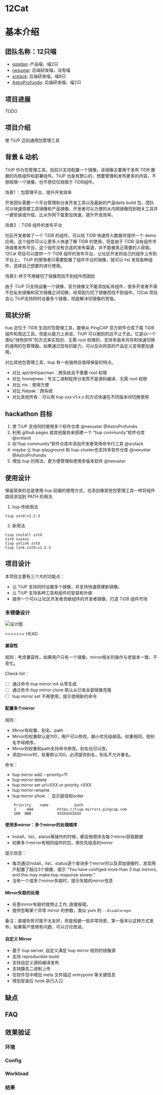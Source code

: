 # 12Cat
# 基本介绍
## 团队名称：12只喵
- [qqqdan](https://github.com/qqqdan): 产品喵，喵2只
- [nexustar](https://github.com/nexustar): 后端研发喵，没有喵
- [srstack](https://github.com/srstack): 后端研发喵，喵8只
- [AstroProfundis](https://github.com/AstroProfundis): 后端研发喵，喵2只

## 项目进展
TODO
## 项目介绍
使 TiUP 迈向通用包管理工具

## 背景 & 动机
TiUP 作为包管理工具，目前只支持配置一个镜像，该镜像主要用于发布 TiDB 数据的内核组件和部署组件。TiUP 也是有野心的，想要管理和发布更多的内容，不想局限一个镜像，也不想仅仅局限于 TiDB组件。

场景1 ：包管理平台，提升开发效率

开发团队需要一个平台管理和分发开发工具以及最新的产品daily build 包，团队可以快速搭建工具镜像和产品镜像。开发者可以方便的从内网镜像找到相关工具并一键安装或升级，比从外网下载更加快速，提升开发效率。

场景2 ：TiDB 组件的发布平台

社区开发者做了一个 TiDB 的组件，可以给 TiDB 快速导入数据并提供一个 demo 应用。这个组件可以让更多人快速了解 TiDB 的使用，但是由于 TiDB 没有组件市场或者发布平台，这个组件没有合适的发布渠道，并不能被真正需要的人获取。12Cat 项目可以提供一个 TiDB 组件的发布平台，让社区开发将自己的组件上传到平台上。 TiUP 的使用者只需要配置了组件平台的镜像，就可以 list 发现各种组件，选择自己想要的进行使用。

场景3: 终于不用被切了镜像而找不到组件而困扰

由于 TiUP 只支持设置一个镜像，官方镜像又不能添加私有组件，很多开发者不得不在私有镜像和官方镜像之间切换，经常因为切了镜像而找不到组件。12Cat 项目会让 TiUP支持同时设置多个镜像，彻底解决切镜像的苦恼。

## 现状分析

tiup 定位于 TiDB 生态的包管理工具，能够从 PingCAP 官方软件仓库下载 TiDB 组件和周边工具。但是从能力上来说，TiUP 可以做到的远不止于此。它是以一个类似“绿色软件”的方式来实现的、无需 root 权限的、支持多版本共存和快速切换的通用的包管理器。如果通过现有的能力，可以反向将其的产品定义变得更加通用。

对比其他包管理工具，tiup 有一些独特且值得保留的特点。
- 对比 apt/dnf/pacman：跨系统且不需要 root 权限
- 对比 homebrew：专注二进制程序分发而不是源码编译、无需 root 权限
- 对比 nix：使用方便
- 对比 flatpak：跨系统
- 对比其他所有：可以用 tiup xxx:v1.x.x 的方式快速在不同版本间切换使用

## hackathon 目标

1. 使 TiUP 支持同时使用多个软件仓库 @nexustar @AstroProfundis
2. 利用 github pages 或其他服务来搭建一个 “tiup community”软件仓库 @srstack
3. 向“tiup community”软件仓库中添加开发者常用命令行工具 @srstack
4. maybe 让 tiup-playground 和 tiup-cluster也支持多软件仓库 @nexustar @AstroProfundis
5. 增加 tiup 的用法，更方便管理和使用多版本软件 @nexustar

## 使用设计

保留原来的总是使用 tiup 前缀的使用方式，也添加像其他包管理工具一样将组件路径添加到 PATH 的用法

1. tiup 传统用法
```
tiup zstd:v1.2.3
```

2. 新用法
```
tiup install zstd
zstd xxxxxx
tiup unlink zstd
tiup link zstd:v1.2.3
```

## 项目设计
本项目主要有三个大的功能点：
- 让 TiUP 支持同时设置多个镜像，并支持快速搭建新镜像。
- 让 TiUP 支持各种工具和组件的安装和升级
- 提供一个可以让社区开发者贡献组件的开发者镜像，打造 TiDB 组件市场

### 多镜像设计
![设计图](/media/pic.png)

<<<<<<< HEAD
#### 兼容性
规则：考虑兼容性，如果用户只有一个镜像，mirror相关的操作与老版本一致，不变化。

Check list：
- [ ] 通过命令 tiup mirror init 从零生成
- [ ] 通过命令 tiup mirror clone 默认从已有全部镜像克隆
- [ ] tiup mirror set  不再使用，提示使用新的命令
 
#### 配置多个mirror
规则：
- Mirror有权重、别名、path
- Mirror的权重默认是100，用户可以修改，越小优先级越高。权重相同，按别名字母顺序。
- Mirror的权重和path支持命令修改。别名也可以改。
- 添加mirror时，权重默认100，必须提供别名，别名不允许重名。

命令：
- tiup mirror add <name> <url> --priority=11
- tiup mirror delete <name> 
- tiup mirror set <name> url=XXX  or priority =XXX
- tiup mirror rename <name> <string>
- tiup mirror show ： 显示路径和order
```
    Priority    name    		path
    1	  AAA 			https://tiup-mirrors.pingcap.com
    100	 BBB 			XXXXXXXXXXX
 ```

#### 使用多mirror：多个mirror的处理顺序
- Install，list，status等操作的时候，都会按顺序去每个mirror获取数据
- 如果多个mirror有相同组件的包，用优先级高的mirror

提示信息：
- 每次通过install，list，status逐个查询多个mirror时以及添加镜像时，发现用户配置了超过3个镜像，提示 "You have configed more than 3 tiup mirrors, and this may make tiup response slower."
- 当有一个或多个mirror失联时，提示失联的mirror信息

#### Mirror失联的处理

- 任意mirror失联时就停止工作, 直接报错。
- 提供忽略某个异常 mirror 的参数，类似 yum 的 `--disablerepo`

备注：直接失败可能不太友好，但是规避一些异常场景，第一版本以这种方式发布，如果客户使用有问题，可以讨论改进。

#### 自定义 Mirror

- 基于 tiup server, 自定义满足 tiup mirror 规则的镜像源
- 支持 reproducible-build
- 支持自定义源码编译发布
- 支持静态二进制上传
- 在软件包中增加 meta 文件描述 entrypoint 等关键信息
- 增加安装后 hook 执行入口



## 缺点

## FAQ

## 效果验证
### 环境
### Config
### Workload
### 结果
